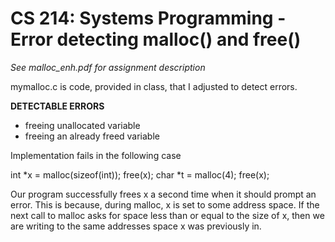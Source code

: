 CS 214: Systems Programming - Error detecting malloc() and free()
===

*See malloc_enh.pdf for assignment description*

mymalloc.c is code, provided in class, that I adjusted to detect errors. 

**DETECTABLE ERRORS**
* freeing unallocated variable
* freeing an already freed variable


Implementation fails in the following case

int *x = malloc(sizeof(int));
free(x);
char *t = malloc(4); 
free(x);

Our program successfully frees x a second time when it should prompt an error. This is because, during malloc, x is set to some address space. If the next call to malloc asks for space less than or equal to the size of x, then we are writing to the same addresses space x was previously in.
